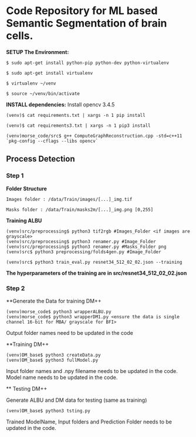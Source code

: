 # Code Repository for ML based Semantic Segmentation of brain cells. 

**SETUP The Environment:**

```
$ sudo apt-get install python-pip python-dev python-virtualenv

$ sudo apt-get install virtualenv

$ virtualenv ~/venv

$ source ~/venv/bin/activate

```
**INSTALL dependencies:**
Install opencv 3.4.5

```
(venv)$ cat requirements.txt | xargs -n 1 pip install

(venv)$ cat requirements3.txt | xargs -n 1 pip3 install

(venv)morse_code/src$ g++ ComputeGraphReconstruction.cpp -std=c++11 `pkg-config --cflags --libs opencv`

```

## Process Detection 

### Step 1 

**Folder Structure**

```
Images folder : /data/Train/images/[...]_img.tif

Masks folder : /data/Train/masks2m/[...]_img.png [0,255]
```

**Training ALBU**

```
(venv)src/preprocessing$ python3 tif2rgb #Images_Folder <if images are grayscale>
(venv)src/preprocessing$ python3 renamer.py #Image_Folder
(venv)src/preprocessing$ python3 renamer.py #Masks_Folder png
(venv)src$ python3 preprocessing/folds4gen.py #Image_Folder
  
(venv)src$ python3 train_eval.py resnet34_512_02_02.json --training
```

**The hyperparameters of the training are in src/resnet34_512_02_02.json**

### Step 2

**Generate the Data for training DM++

```
(venv)morse_code$ python3 wrapperALBU.py 
(venv)morse_code$ python3 wrapperDM1.py <ensure the data is single channel 16-bit for MBA/ grayscale for BFI>
```

Output folder names need to be updated in the code

**Training DM++

```
(venv)DM_base$ python3 createData.py
(venv)DM_base$ python3 fullModel.py
```
Input folder names and .npy filename needs to be updated in the code.
Model name needs to be updated in the code.

** Testing DM++

Generate ALBU and DM data for testing (same as training)

```
(venv)DM_base$ python3 tsting.py
```
Trained ModelName, Input folders and Prediction Folder needs to be updated in the code.
